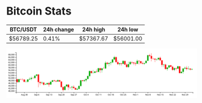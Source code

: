 # Bitcoin Stats

BTC/USDT|24h change|24h high|24h low|
|---|---|---|---|
|$56789.25|0.41%|$57367.67|$56001.00|

<img src="./chart.svg">
